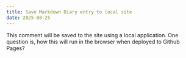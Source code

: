 ```yaml
---
title: Save Markdown Diary entry to local site
date: 2025-08-25
---
```


This comment will be saved to the site using a local application.  One question is, how this will run in the browser when deployed to Github Pages?
